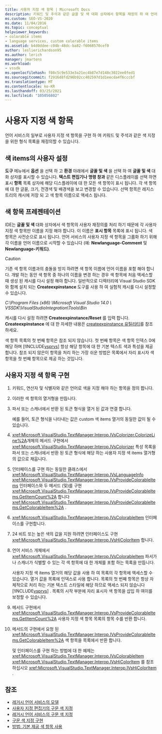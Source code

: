 ```yaml
---
title: 사용자 지정 색 항목 | Microsoft Docs
description: 키워드 및 주석과 같은 글꼴 및 색 대화 상자에서 항목을 재정의 하 여 언어 서비스의 일부로 사용자 지정 색 항목을 만드는 방법에 대해 알아봅니다.
ms.custom: SEO-VS-2020
ms.date: 11/04/2016
ms.topic: conceptual
helpviewer_keywords:
- colorable items
- language services, custom colorable items
ms.assetid: b4d0ddee-c04b-48dc-ba82-f6068570cef0
author: leslierichardson95
ms.author: lerich
manager: jmartens
ms.workload:
- vssdk
ms.openlocfilehash: f08c5c9e533e3a21ec4b87e7d148c3022ee0fed1
ms.sourcegitcommit: f2916d8fd296b92cc402597d1d1eecda4f6cccbf
ms.translationtype: MT
ms.contentlocale: ko-KR
ms.lasthandoff: 03/25/2021
ms.locfileid: "105056802"
---
```

# <a name="custom-colorable-items"></a>사용자 지정 색 항목
언어 서비스의 일부로 사용자 지정 색 항목을 구현 하 여 키워드 및 주석과 같은 색 지정을 위한 형식 목록을 재정의할 수 있습니다.

## <a name="user-settings-of-colorable-items"></a>색 items의 사용자 설정
 **도구** 메뉴에서 **옵션** 을 선택 하 고 **환경** 아래에서 **글꼴 및 색** 을 선택 하 여 **글꼴 및 색** 대화 상자를 표시할 수 있습니다. **텍스트 편집기나** **명령 창과** 같은 디스플레이를 선택 하면 표시 **항목** 목록 상자에 해당 디스플레이에 대 한 모든 색 항목이 표시 됩니다. 각 색 항목에 대 한 글꼴, 크기, 전경색 및 배경색을 보고 변경할 수 있습니다. 선택 항목은 레지스트리의 캐시에 저장 되 고 색 항목 이름으로 액세스 됩니다.

## <a name="presentation-of-colorable-items"></a>색 항목 프레젠테이션
 IDE는 **글꼴 및 색** 대화 상자에서 색 항목의 사용자 재정의를 처리 하기 때문에 각 사용자 지정 색 항목만 이름을 지정 해야 합니다. 이 이름은 **표시 항목** 목록에 표시 됩니다. 색 항목은 사전순으로 표시 됩니다. 언어 서비스의 사용자 지정 색 항목을 그룹화 하기 위해 각 이름을 언어 이름으로 시작할 수 있습니다 (예: **Newlanguage-Comment** 및 **Newlanguage-키워드)**.

> [!CAUTION]
> 기존 색 항목 이름과의 충돌을 방지 하려면 색 항목 이름에 언어 이름을 포함 해야 합니다. 개발 하는 동안 색 항목 중 하나의 이름을 변경 하는 경우 색 항목에 처음 액세스할 때 생성 된 캐시를 다시 설정 해야 합니다. 일반적으로 디렉터리에 Visual Studio SDK와 함께 설치 되는 **Createexpinstance** 도구를 사용 하 여 실험적 캐시를 다시 설정할 수 있습니다.
>
> *C:\Program Files (x86) \Microsoft Visual Studio 14.0 \ VSSDK\VisualStudioIntegration\Tools\Bin*
>
> 캐시를 다시 설정 하려면 **Createexpinstance/Reset** 를 입력 합니다. **Createexpinstance** 에 대 한 자세한 내용은 [createexpinstance 유틸리티](../../extensibility/internals/createexpinstance-utility.md)를 참조 하세요.

 색 항목 목록의 첫 번째 항목은 참조 되지 않습니다. 첫 번째 항목은 색 항목 인덱스 0에 해당 하며 [!INCLUDE[vsprvs](../../code-quality/includes/vsprvs_md.md)] 항상 해당 항목에 대 한 기본 텍스트 색과 특성을 제공 합니다. 참조 되지 않은이 항목을 처리 하는 가장 쉬운 방법은 목록에서 자리 표시자 색 항목을 첫 번째 항목으로 제공 하는 것입니다.

## <a name="implement-custom-colorable-items"></a>사용자 지정 색 항목 구현

1. 키워드, 연산자 및 식별자와 같은 언어로 색을 지정 해야 하는 항목을 정의 합니다.

2. 이러한 색 항목의 열거형을 만듭니다.

3. 파서 또는 스캐너에서 반환 된 토큰 형식을 열거 된 값과 연결 합니다.

    예를 들어, 토큰 형식을 나타내는 값은 custom 색 items 열거의 동일한 값이 될 수 있습니다.

4. <xref:Microsoft.VisualStudio.TextManager.Interop.IVsColorizer.ColorizeLine%2A>개체의 메서드 구현에서 <xref:Microsoft.VisualStudio.TextManager.Interop.IVsColorizer> 특성 목록을 파서 또는 스캐너에서 반환 된 토큰 형식에 해당 하는 사용자 지정 색 items 열거형의 값으로 채웁니다.

5. 인터페이스를 구현 하는 동일한 클래스에서 <xref:Microsoft.VisualStudio.TextManager.Interop.IVsLanguageInfo> <xref:Microsoft.VisualStudio.TextManager.Interop.IVsProvideColorableItems> 인터페이스와 두 메서드 (및)를 구현 <xref:Microsoft.VisualStudio.TextManager.Interop.IVsProvideColorableItems.GetItemCount%2A> 합니다 <xref:Microsoft.VisualStudio.TextManager.Interop.IVsProvideColorableItems.GetColorableItem%2A> .

6. <xref:Microsoft.VisualStudio.TextManager.Interop.IVsColorableItem> 인터페이스를 구현합니다.

7. 24 비트 또는 높은 색의 값을 지원 하려면 인터페이스도 구현 <xref:Microsoft.VisualStudio.TextManager.Interop.IVsHiColorItem> 합니다.

8. 언어 서비스 개체에서 <xref:Microsoft.VisualStudio.TextManager.Interop.IVsColorableItem> 파서가 나 스캐너가 식별할 수 있는 각 색 항목에 대 한 개체를 포함 하는 목록을 만듭니다.

    사용자 지정 색 items 열거의 해당 값을 사용 하 여 목록의 각 항목에 액세스할 수 있습니다. 열거 값을 목록에 인덱스로 사용 합니다. 목록의 첫 번째 항목은 항상 자체적으로 처리 하는 기본 텍스트 스타일에 해당 하므로 액세스 되지 않습니다 [!INCLUDE[vsprvs](../../code-quality/includes/vsprvs_md.md)] . 목록의 시작 부분에 자리 표시자 색 항목을 삽입 하 여이를 보정할 수 있습니다.

9. 메서드 구현에서 <xref:Microsoft.VisualStudio.TextManager.Interop.IVsProvideColorableItems.GetItemCount%2A> 사용자 지정 색 항목 목록의 항목 수를 반환 합니다.

10. 메서드의 구현에서 요청 된 <xref:Microsoft.VisualStudio.TextManager.Interop.IVsProvideColorableItems.GetColorableItem%2A> 색 항목을 목록에서 반환 합니다.

    및 인터페이스를 구현 하는 방법에 대 한 예제는 <xref:Microsoft.VisualStudio.TextManager.Interop.IVsColorableItem> <xref:Microsoft.VisualStudio.TextManager.Interop.IVsHiColorItem> 를 참조 하십시오 <xref:Microsoft.VisualStudio.TextManager.Interop.IVsHiColorItem> .

## <a name="see-also"></a>참조
- [레거시 언어 서비스의 모델](../../extensibility/internals/model-of-a-legacy-language-service.md)
- [사용자 지정 편집기의 구문 색 지정](../../extensibility/syntax-coloring-in-custom-editors.md)
- [레거시 언어 서비스의 구문 색 지정](../../extensibility/internals/syntax-coloring-in-a-legacy-language-service.md)
- [구문 색 지정 구현](../../extensibility/internals/implementing-syntax-coloring.md)
- [방법: 기본 제공 색 항목 사용](../../extensibility/internals/how-to-use-built-in-colorable-items.md)
